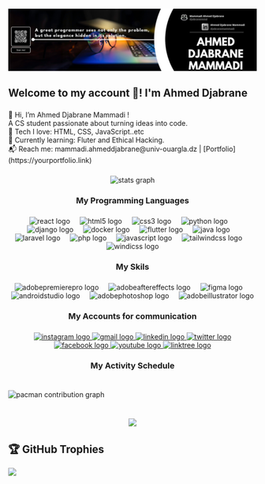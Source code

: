 ![Alt text](Banner.png)

<h2 align="left">Welcome to my account 👋! I'm Ahmed Djabrane</h2>

###

<p align="left">👋 Hi, I’m Ahmed Djabrane Mammadi !<br>A CS student passionate about turning ideas into code.  <br>🔧 Tech I love: HTML, CSS, JavaScript..etc<br>🌟 Currently learning: Fluter and Ethical Hacking.<br>📬 Reach me: mammadi.ahmeddjabrane@univ-ouargla.dz | [Portfolio](https://yourportfolio.link)</p>

###

<div align="center">
  <img src="https://github-readme-stats.vercel.app/api?username=djabranemmd&hide_title=false&hide_rank=false&show_icons=true&include_all_commits=true&count_private=true&disable_animations=false&theme=dracula&locale=en&hide_border=false&order=1" height="150" alt="stats graph"  />
</div>

###

<h3 align="center">My Programming Languages</h3>

###

<div align="center">
  <img src="https://skillicons.dev/icons?i=react" height="30" alt="react logo"  />
  <img width="12" />
  <img src="https://skillicons.dev/icons?i=html" height="30" alt="html5 logo"  />
  <img width="12" />
  <img src="https://skillicons.dev/icons?i=css" height="30" alt="css3 logo"  />
  <img width="12" />
  <img src="https://skillicons.dev/icons?i=py" height="30" alt="python logo"  />
  <img width="12" />
  <img src="https://skillicons.dev/icons?i=django" height="30" alt="django logo"  />
  <img width="12" />
  <img src="https://skillicons.dev/icons?i=docker" height="30" alt="docker logo"  />
  <img width="12" />
  <img src="https://skillicons.dev/icons?i=flutter" height="30" alt="flutter logo"  />
  <img width="12" />
  <img src="https://skillicons.dev/icons?i=java" height="30" alt="java logo"  />
  <img width="12" />
  <img src="https://skillicons.dev/icons?i=laravel" height="30" alt="laravel logo"  />
  <img width="12" />
  <img src="https://skillicons.dev/icons?i=php" height="30" alt="php logo"  />
  <img width="12" />
  <img src="https://skillicons.dev/icons?i=js" height="30" alt="javascript logo"  />
  <img width="12" />
  <img src="https://skillicons.dev/icons?i=tailwind" height="30" alt="tailwindcss logo"  />
  <img width="12" />
  <img src="https://skillicons.dev/icons?i=windicss" height="30" alt="windicss logo"  />
</div>

###

<h3 align="center">My Skils</h3>

###

<div align="center">
  <img src="https://skillicons.dev/icons?i=pr" height="30" alt="adobepremierepro logo"  />
  <img width="12" />
  <img src="https://skillicons.dev/icons?i=ae" height="30" alt="adobeaftereffects logo"  />
  <img width="12" />
  <img src="https://cdn.jsdelivr.net/gh/devicons/devicon/icons/figma/figma-original.svg" height="30" alt="figma logo"  />
  <img width="12" />
  <img src="https://skillicons.dev/icons?i=androidstudio" height="30" alt="androidstudio logo"  />
  <img width="12" />
  <img src="https://skillicons.dev/icons?i=ps" height="30" alt="adobephotoshop logo"  />
  <img width="12" />
  <img src="https://skillicons.dev/icons?i=ai" height="30" alt="adobeillustrator logo"  />
</div>

###

<h3 align="center">My Accounts for communication</h3>

###

<div align="center">
  <a href="https://www.instagram.com/djabrane.mmd/" target="_blank">
    <img src="https://raw.githubusercontent.com/maurodesouza/profile-readme-generator/master/src/assets/icons/social/instagram/default.svg" width="47" height="35" alt="instagram logo"  />
  </a>
  <a href="mailto:mammadi.a.djabrane@gmail.com" target="_blank">
    <img src="https://raw.githubusercontent.com/maurodesouza/profile-readme-generator/master/src/assets/icons/social/gmail/default.svg" width="47" height="35" alt="gmail logo"  />
  </a>
  <a href="https://www.linkedin.com/in/djabranemammadi/" target="_blank">
    <img src="https://raw.githubusercontent.com/maurodesouza/profile-readme-generator/master/src/assets/icons/social/linkedin/default.svg" width="47" height="35" alt="linkedin logo"  />
  </a>
  <a href="https://x.com/Djabrane_mmd" target="_blank">
    <img src="https://raw.githubusercontent.com/maurodesouza/profile-readme-generator/master/src/assets/icons/social/twitter/default.svg" width="47" height="35" alt="twitter logo"  />
  </a>
  <a href="https://www.facebook.com/I.am.Zixl/" target="_blank">
    <img src="https://raw.githubusercontent.com/maurodesouza/profile-readme-generator/master/src/assets/icons/social/facebook/default.svg" width="47" height="35" alt="facebook logo"  />
  </a>
  <a href="https://www.youtube.com/@otobottechl3965" target="_blank">
    <img src="https://raw.githubusercontent.com/maurodesouza/profile-readme-generator/master/src/assets/icons/social/youtube/default.svg" width="47" height="35" alt="youtube logo"  />
  </a>
  <a href="https://linktr.ee/djabranemmd" target="_blank">
    <img src="https://raw.githubusercontent.com/maurodesouza/profile-readme-generator/master/src/assets/icons/social/linktree/default.svg" width="47" height="35" alt="linktree logo"  />
  </a>
</div>

###

<h3 align="center">My Activity Schedule</h3>

###

<br clear="both">

<picture>
  <source media="(prefers-color-scheme: dark)" srcset="https://raw.githubusercontent.com/djabranemmd/djabranemmd/output/pacman-contribution-graph-dark.svg">
  <source media="(prefers-color-scheme: light)" srcset="https://raw.githubusercontent.com/djabranemmd/djabranemmd/output/pacman-contribution-graph.svg">
  <img alt="pacman contribution graph" src="https://raw.githubusercontent.com/djabranemmd/djabranemmd/output/pacman-contribution-graph.svg">
</picture>

###

<br clear="both">

<div align="center">
  <img src="https://profile-counter.glitch.me/djabranemmd/count.svg?"  />
</div>

###
## 🏆 GitHub Trophies
![](https://github-profile-trophy.vercel.app/?username=djabranemmd&theme=radical&no-frame=false&no-bg=true&margin-w=4)
